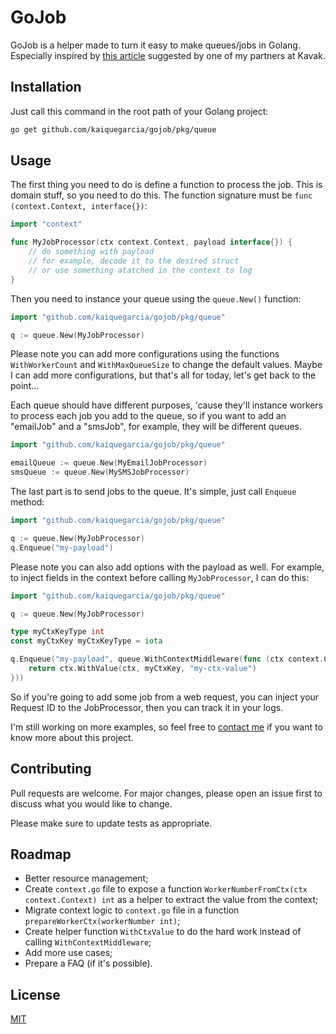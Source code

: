 # GoJob

GoJob is a helper made to turn it easy to make queues/jobs in Golang. Especially inspired by [this article](http://marcio.io/2015/07/handling-1-million-requests-per-minute-with-golang/) suggested by one of my partners at Kavak.

## Installation

Just call this command in the root path of your Golang project:

```bash
go get github.com/kaiquegarcia/gojob/pkg/queue
```

## Usage

The first thing you need to do is define a function to process the job. This is domain stuff, so you need to do this. The function signature must be `func (context.Context, interface{})`:

```go
import "context"

func MyJobProcessor(ctx context.Context, payload interface{}) {
    // do something with payload
    // for example, decode it to the desired struct
    // or use something atatched in the context to log
}
```

Then you need to instance your queue using the `queue.New()` function:

```go
import "github.com/kaiquegarcia/gojob/pkg/queue"

q := queue.New(MyJobProcessor)
```

Please note you can add more configurations using the functions `WithWorkerCount` and `WithMaxQueueSize` to change the default values. Maybe I can add more configurations, but that's all for today, let's get back to the point...

Each queue should have different purposes, 'cause they'll instance workers to process each job you add to the queue, so if you want to add an "emailJob" and a "smsJob", for example, they will be different queues.

```go
import "github.com/kaiquegarcia/gojob/pkg/queue"

emailQueue := queue.New(MyEmailJobProcessor)
smsQueue := queue.New(MySMSJobProcessor)
```

The last part is to send jobs to the queue. It's simple, just call `Enqueue` method:

```go
import "github.com/kaiquegarcia/gojob/pkg/queue"

q := queue.New(MyJobProcessor)
q.Enqueue("my-payload")
```

Please note you can also add options with the payload as well. For example, to inject fields in the context before calling `MyJobProcessor`, I can do this:
```go
import "github.com/kaiquegarcia/gojob/pkg/queue"

q := queue.New(MyJobProcessor)

type myCtxKeyType int
const myCtxKey myCtxKeyType = iota

q.Enqueue("my-payload", queue.WithContextMiddleware(func (ctx context.Context) context.Context {
    return ctx.WithValue(ctx, myCtxKey, "my-ctx-value")
}))
```

So if you're going to add some job from a web request, you can inject your Request ID to the JobProcessor, then you can track it in your logs.

I'm still working on more examples, so feel free to [contact me](https://twitter.com/kg_thebest) if you want to know more about this project.

## Contributing
Pull requests are welcome. For major changes, please open an issue first to discuss what you would like to change.

Please make sure to update tests as appropriate.


## Roadmap

- Better resource management;
- Create `context.go` file to expose a function `WorkerNumberFromCtx(ctx context.Context) int` as a helper to extract the value from the context;
- Migrate context logic to `context.go` file in a function `prepareWorkerCtx(workerNumber int)`;
- Create helper function `WithCtxValue` to do the hard work instead of calling `WithContextMiddleware`;
- Add more use cases;
- Prepare a FAQ (if it's possible).

## License
[MIT](https://choosealicense.com/licenses/mit/)